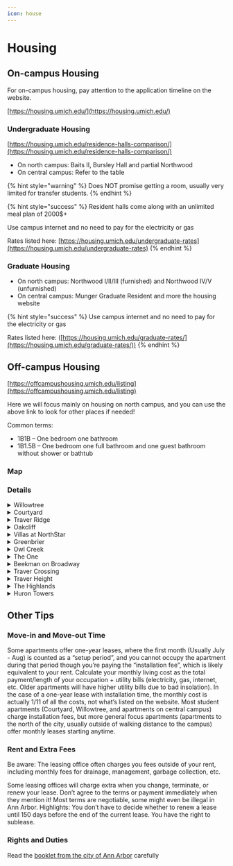 ```yaml
---
icon: house
---
```


# Housing

## On-campus Housing

For on-campus housing, pay attention to the application timeline on the website.

[https://housing.umich.edu/](https://housing.umich.edu/)

### Undergraduate Housing

[https://housing.umich.edu/residence-halls-comparison/](https://housing.umich.edu/residence-halls-comparison/)

* On north campus: Baits II, Bursley Hall and partial Northwood
* On central campus: Refer to the table

{% hint style="warning" %}
Does NOT promise getting a room, usually very limited for transfer students.
{% endhint %}

{% hint style="success" %}
Resident halls come along with an unlimited meal plan of 2000$+

Use campus internet and no need to pay for the electricity or gas

Rates listed here: [https://housing.umich.edu/undergraduate-rates](https://housing.umich.edu/undergraduate-rates)
{% endhint %}

### Graduate Housing

* On north campus: Northwood I/II/III (furnished) and Northwood IV/V (unfurnished)
* On central campus: Munger Graduate Resident and more the housing website

{% hint style="success" %}
Use campus internet and no need to pay for the electricity or gas

Rates listed here: ([https://housing.umich.edu/graduate-rates/](https://housing.umich.edu/graduate-rates/))
{% endhint %}

## Off-campus Housing

[https://offcampushousing.umich.edu/listing](https://offcampushousing.umich.edu/listing)

Here we will focus mainly on housing on north campus, and you can use the above link to look for other places if needed!

Common terms:&#x20;

* 1B1B – One bedroom one bathroom
* 1B1.5B – One bedroom one full bathroom and one guest bathroom without shower or bathtub

### Map



### Details

<details>

<summary>Willowtree</summary>

[https://www.americancampus.com/student-apartments/mi/ann-arbor/willowtree-apartments-tower](https://www.americancampus.com/student-apartments/mi/ann-arbor/willowtree-apartments-tower)

Price

* Tower: 959-979 per room per month, shared bathroom
* Apartment: 1059-1079 per room per month, shared bathroom

Amenities

* Unfurnished/Furnished
* Equipped with stove, fridge, oven
* Washer/Dryer shared by the building

Transportation:

* \~20 mins walk to campus
* \~15 mins walk to Kroger
* Buses: 23, 65

Nearby Facilities:

* Supermarket, food court
* Gym (NCRB)

Notes:

* Extra fees: electricity, internet, water
* Lease signed by year, move in at the end of August and move out at the end of July
* Facilities are old ;(

</details>

<details>

<summary>Courtyard</summary>

[https://courtyardsapts.com/](https://courtyardsapts.com/)

Price

* 1b1b: 2110 per month per room
* 2b2b: 1460 per month per room
* 3b3b: 1240 per month per room
* 4b4b: 1195 per month per room

Amenities

* Furnished
* Equipped with stove, fridge, oven
* Washer/Dryer in the unit

Transportation:

* \~15 mins walk to campus
* \~25 mins walk to Kroger
* Buses: 23, 65, BB

Nearby Facilities:

* Supermarket, food court
* Gym (NCRB)

Notes:

* Extra fees: electricity, water
* Lease signed by year, move in at the end of August and move out at the end of July
* Rent includes individual bedroom and bathroom

</details>

<details>

<summary>Traver Ridge</summary>

[https://www.mckinley.com/apartments/michigan/ann-arbor/traver-ridge/](https://www.mckinley.com/apartments/michigan/ann-arbor/traver-ridge/)

Price

* 1b1b: \~1500 per month per unit
* 2b2b: \~2250 per month per unit
* 3b2b: \~1850 per month per unit

Amenities

* Unfurnished
* Equipped with stove, fridge, oven
* Washer/Dryer shared by the building

Transportation:

* \~15 mins to campus by bus
* \~15 mins to walk Kroger
* Buses: 22

Nearby Facilities:

* Supermarket
* Ann Arbor library

Notes:

* Extra fees: electricity, internet, water
* Lease signed by year
* Prices may vary a little depending on the unit

</details>

<details>

<summary>Oakcliff</summary>

[https://oakcliffapt.com](https://oakcliffapt.com)

Price

* 1b1b: 2000-2500 per month per unit
* 2b2b: \~3200 per month per unit

Amenities

* Furnished
* Equipped with stove, fridge, oven
* Washer/Dryer in the unit
* Garage

Transportation:

* \~30 mins walk to campus
* \~15 mins to walk Kroger
* Buses: 22, 23, 65

Nearby Facilities:

* Supermarket
* Ann Arbor library

Notes:

* New and fancy facilities

</details>

<details>

<summary>Villas at NorthStar</summary>

[https://www.villasatnorthstar.com](https://www.villasatnorthstar.com)

Price

* 1b1b: \~1675 per month per unit
* 2b2b: \~2000 per month per unit

Amenities

* Unfurnished
* Equipped with stove, fridge, oven
* Washer/Dryer in the unit
* Private entry

Transportation:

* \~20 mins to campus by bus
* \~10 mins to Kroger by bus
* Buses: 22, 23

Nearby Facilities:

* Supermarket
* Nature area

Notes:

* Extra fees: electricity, internet
* Lease signed by year
* Prices may vary a little depending on the unit

</details>

<details>

<summary>Greenbrier</summary>

[https://www.slavikmanagement.com/property/green-brier/#features](https://www.slavikmanagement.com/property/green-brier/#features)

Price

* Studio: \~1200 per month per unit
* 1b1b: \~1250 per month per unit
* 2b1b: \~1450 per month per unit

Amenities

* Unfurnished
* Equipped with stove, fridge, oven
* Washer/Dryer shared by the building
* Free heating during winter

Transportation:

* \~20 mins to campus by bus
* \~15 mins to Kroger by bus
* Buses: 23, 65, 66, NC

Nearby Facilities:

* Supermarket, food court

Notes:

* Extra fees: electricity, internet, water
* Lease signed by year or month
* Prices may vary a little depending on the unit
* Facilities are old ;(

</details>

<details>

<summary>Owl Creek</summary>

[https://www.owlcreekapartments.com/](https://www.owlcreekapartments.com/)

Price

* Studio: \~1900 per month per unit
* 1b1b: \~2100 per month per unit
* 2b1b: \~2150 per month per unit
* 3b2b: \~2800 per month per unit

Amenities

* Unfurnished
* Equipped with stove, fridge, oven
* Washer/Dryer in the unit

Transportation:

* \~25 mins to campus by bus
* \~15 mins to Kroger by bus
* Buses: 22, 23

Nearby Facilities:

* Supermarket
* Nature area

Notes:

* Extra fees: electricity, internet
* Lease signed by year
* Prices may vary a little depending on the unit
* Facilities are new

</details>

<details>

<summary>The One</summary>

[https://www.owlcreekapartments.com/](https://www.owlcreekapartments.com/)

Price

* 1b1b: \~2100 per month per room
* 2b2.5b: \~1550 per month per room
* 3b3.5b: \~1400 per month per unit
* 4b4.5b: \~1200 per month per unit
* 5b5.5b:  \~1000 per month per unit

Amenities

* Unfurnished
* Equipped with stove, fridge, oven
* Washer/Dryer in the unit

Transportation:

* \~35 mins to campus by bus
* \~25 mins to Kroger by bus
* Buses: 22, 63, shuttles to campus

Nearby Facilities:

* Supermarket

Notes:

* Extra fees: electricity, internet
* Lease signed by year
* Prices may vary a little depending on the unit
* Facilities are new

</details>

<details>

<summary>Beekman on Broadway</summary>

[https://www.beekmanonbroadway.com](https://www.beekmanonbroadway.com)

Price

* Studio: \~2100 per month per unit
* 1b1b: \~2300 per month per unit
* 2b1b: \~2900 per month per unit
* 2b2b: \~3200 per month per unit

Amenities

* Furnished
* Equipped with stove, fridge, oven
* Washer/Dryer in the unit

Transportation:

* \~20 mins to campus by bus
* \~15 mins to Kroger by bus
* Buses: 22. 23. 63. 65

Nearby Facilities:

* Grocery stores, restaurant
* Hospital

Notes:

* Extra fees: electricity
* Lease signed by year
* Prices may vary a little depending on the unit
* Facilities are new

</details>

<details>

<summary>Traver Crossing</summary>

[https://www.mckinley.com/apartments/michigan/ann-arbor/traver-crossing/](https://www.mckinley.com/apartments/michigan/ann-arbor/traver-crossing/)

Price

* 1b1b: \~1700 per month per unit
* 2b1b: \~1900 per month per unit
* 2b1.5b: \~1950 per month per unit

Amenities

* Unfurnished
* Equipped with stove, fridge, oven
* Washer/Dryer shared by the building

Transportation:

* \~35 mins walk to campus
* \~15 mins to Kroger by bus
* Buses: 22, 23, 63, 65

Nearby Facilities:

* Supertmarket
* Ann Arbor library

Notes:

* Extra fees: electricity, internet, water
* Lease signed by year
* Prices may vary a little depending on the unit

</details>

<details>

<summary>Traver Height</summary>

[https://www.mckinley.com/apartments/michigan/ann-arbor/traver-heights/](https://www.mckinley.com/apartments/michigan/ann-arbor/traver-heights/)

Price

* 1b1b: \~1900 per month per unit
* 2b2b: \~2300 per month per unit
* 3b2b: \~2700 per month per unit

Amenities

* Unfurnished
* Equipped with stove, fridge, oven
* Washer/Dryer in the unit
* Private entry

Transportation:

* \~15 mins to campus by bus
* \~13 mins to Kroger by bus
* Buses: 22

Nearby Facilities:

* Supertmarket
* Ann Arbor library

Notes:

* Extra fees: electricity, internet, water
* Lease signed by year
* Prices may vary a little depending on the unit

</details>

<details>

<summary>The Highlands</summary>

[https://www.thehighlandsapartments.net/](https://www.thehighlandsapartments.net/)

Price

* 1b1b: \~1500 per month per unit
* 2b1b: \~2100 per month per unit

Amenities

* Unfurnished
* Equipped with stove, fridge, oven
* Washer/Dryer shared by the building

Transportation:

* \~25 mins walk to campus
* \~15 mins to Kroger by bus
* Buses: 23, 65, BB

Nearby Facilities:

* Supertmarket
* Ann Arbor library

Notes:

* Extra fees: electricity, internet, water
* Lease signed by year
* Prices may vary a little depending on the unit

</details>

<details>

<summary>Huron Towers</summary>

[https://www.hurontowers.com/](https://www.hurontowers.com/)

Price

* Studio: \~1400 per month per room
* 1b1b: \~1550 per month per room
* 2b1b: \~900 per month per room
* 3b1.5b:  \~900 per month per room

Amenities

* Unfurnished
* Equipped with stove, fridge, oven
* Washer/Dryer shared by the building

Transportation:

* \~15 mins walk to campus
* \~25 mins to Kroger by bus
* Buses: 23, 65, BB

Nearby Facilities:

* Football court
* CoE library

Notes:

* Extra fees: electricity, internet
* Lease signed by year, move in at the end of August and move out at the end of July
* Some units have great views

</details>

## Other Tips

### Move-in and Move-out Time

Some apartments offer one-year leases, where the first month (Usually July - Aug) is counted as a “setup period”, and you cannot occupy the apartment during that period though you’re paying the “installation fee”, which is likely equivalent to your rent. Calculate your monthly living cost as the total payment/length of your occupation + utility bills (electricity, gas, internet, etc. Older apartments will have higher utility bills due to bad insolation). In the case of a one-year lease with installation time, the monthly cost is actually 1/11 of all the costs, not what’s listed on the website. Most student apartments (Courtyard, Willowtree, and apartments on central campus) charge installation fees, but more general focus apartments (apartments to the north of the city, usually outside of walking distance to the campus) offer monthly leases starting anytime.

### Rent and Extra Fees

Be aware: The leasing office often charges you fees outside of your rent, including monthly fees for drainage, management, garbage collection, etc.

Some leasing offices will charge extra when you change, terminate, or renew your lease. Don’t agree to the terms or payment immediately when they mention it! Most terms are negotiable, some might even be illegal in Ann Arbor.  Highlights: You don’t have to decide whether to renew a lease until 150 days before the end of the current lease. You have the right to sublease.

### Rights and Duties

Read the [booklet from the city of Ann Arbor](https://www.a2gov.org/departments/city-clerk/Documents/City-Tenant-Landlord%20Tenants%20Rights%20and%20Duties%20-%20FINAL.pdf) carefully&#x20;
